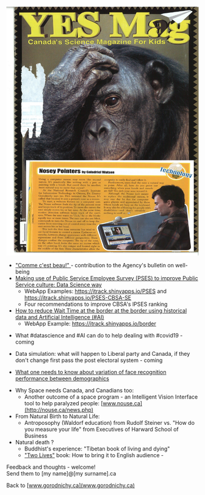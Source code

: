 

![Cover page from Canada's Science Magazine For Kids featuring the work of Dmitry Gorodnichy](yes-mag-nouse-cover.jpg)





- ["Comme c'est beau!" ](https://www.linkedin.com/pulse/contribution-agencys-well-being-dmitry-gorodnichy%2F/) - contribution to the Agency's bulletin on well-being
- [Making use of Public Service Employee Survey (PSES) to improve Public Service culture: Data Science way](https://www.linkedin.com/pulse/analyzing-improving-public-service-performance-using-data-gorodnichy/)
  - WebApp Examples: https://itrack.shinyapps.io/PSES and https://itrack.shinyapps.io/PSES-CBSA-SE
  - Four recommendations to improve CBSA's lPSES ranking 
- [How to reduce Wait Time at the border at the border using historical data and Artificial Intelligence (#AI)](https://www.linkedin.com/pulse/predicting-optimizing-border-wait-time-using-dmitry-gorodnichy/) 
  - WebApp Example: https://itrack.shinyapps.io/border  
<!-- - Artificial Intelligence or Natural Ignorance? Some examples of both
-  What can happen to orgnization run When decision are made -->
- What #datascience and #AI can do to help dealing with #covid19 - coming 
<!-- - How to make electoral reform happen - to make Canada more democratic -->
- Data simulation: what will happen to Liberal party and Canada, if they don't change first pass the post electoral system - coming
 <!--  - What you can do to make it happen -->
<!--   - The problem with proportional representation-->
<!-- - Testing and deploying Biometrics:  good, bad and ugly
-  What happens when chemists test biometric technology 
- The hype and challenge of Face ecognition technology -->
  - [What one needs to know about variation of face recognition performance between demographics](https://www.linkedin.com/pulse/what-one-needs-know-variation-face-recognition-system-gorodnichy/)
<!-- - Doing Data Science: Computing Science way -->
- Why Space needs Canada, and Canadians too: 
  - Another outcome of a space program - an Intelligent Vision Interface tool to help paralyzed people: [www.nouse.ca](http://nouse.ca/news.php)
- From Natural Birth to Natural Life: 
  - Antroposophy (Waldorf education) from Rudolf Steiner vs. "How do you measure your life" from  Executives of Harward School of Business
- Natural death ?
  - Buddhist's experience: "Tibetan book of living and dying"
  - ["Two Lives"](https://bookdown.org/gorodnichy/twolives-book) book: How to bring it to English audience - 
<!--  - Personal feelings expressed in music: ["Shri Jobim"](https://bookdown.org/gorodnichy/jobim/) and ["Behind the horizon"](https://soundcloud.com/dmitry-gorodnichy/sets/adieu) -->

<!-- 
- The magic of falling a sleep
- On the magic of composing an original melody   
  - Why not a single original melody came to me lately -->
<!--  
- The beauty and power of diversity and multiculturalism 
  - Parallels:  Russian - Ukraine and US - Canada.
- How to better understand Zelenskly and what is happening now in Ukraine
- Why the war between Russia and Ukraine -->
<!--
- Your link to Ukrainian contemporaty music  one of the most melodic and harmonic in the world
 - How to bring the beauty and powers of other language works of literacture and music? -->
 

Feedback and thoughts - welcome!  
Send them to [my name]@[my surname].ca

Back to [www.gorodnichy.ca](www.gorodnichy.ca)
